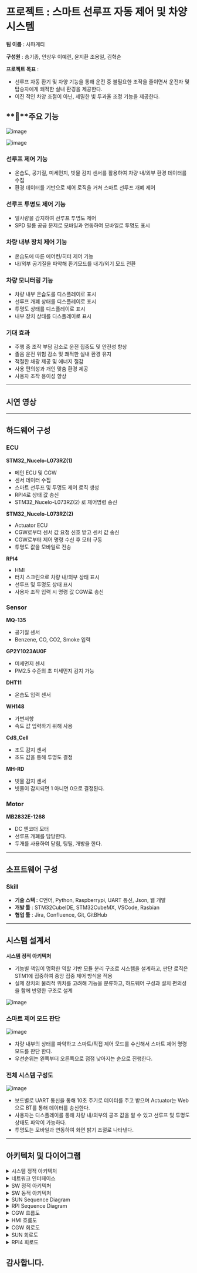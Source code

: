 # 프로젝트 : 스마트 선루프 자동 제어 및 차양 시스템

**팀 이름** : 사파게티

**구성원** : 송기종, 안상우 이예린, 윤지환 조용일, 김혁순

**프로젝트 목표** : 

- 선루프 자동 환기 및 차양 기능을 통해 운전 중 불필요한 조작을 줄이면서 운전자 및 탑승자에게 쾌적한 실내 환경을 제공한다.
- 이진 적인 차양 조절이 아닌, 세밀한 빛 투과율 조정 기능을 제공한다.

## **📌**주요 기능

![image](https://github.com/user-attachments/assets/5bb1ea40-95f7-4435-8a83-033dbd3718e1)


![image](https://github.com/user-attachments/assets/1b0d5334-b950-48e4-b0b6-5b342d2792ab)


### 선루프 제어 기능

- 온습도, 공기질, 미세먼지, 빗물 감지 센서를
활용하여 차량 내/외부 환경 데이터를 수집
- 환경 데이터를 기반으로 제어 로직을 거쳐
스마트 선루프 개폐 제어

### 선루프 투명도 제어 기능

- 일사량을 감지하여 선루프 투명도 제어
- SPD 필름 공급 문제로 모바일과 연동하여 모바일로 투명도 표시

### 차량 내부 장치 제어 기능

- 온습도에 따른 에어컨/히터 제어 기능
- 내/외부 공기질을 파악해 환기모드를 내기/외기 모드 전환

### 차량 모니터링 기능

- 차량 내부 온습도를 디스플레이로 표시
- 선루프 개폐 상태를 디스플레이로 표시
- 투명도 상태를 디스플레이로 표시
- 내부 장치 상태를 디스플레이로 표시

### 기대 효과

- 주행 중 조작 부담 감소로 운전 집중도 및 안전성 향상
- 졸음 운전 위험 감소 및 쾌적한 실내 환경 유지
- 적절한 채광 제공 및 에너지 절감
- 사용 편의성과 개인 맞춤 환경 제공
- 사용자 조작 용이성 향상

---

## 시연 영상

---

## 하드웨어 구성

### **ECU**

**STM32_Nucelo-L073RZ(1)**

- 메인 ECU 및 CGW
- 센서 데이터 수집
- 스마트 선루프 및 투명도 제어 로직 생성
- RPI4로 상태 값 송신
- STM32_Nucelo-L073RZ(2) 로 제어명령 송신

**STM32_Nucelo-L073RZ(2)**

- Actuator ECU
- CGW로부터 센서 값 요청 신호 받고 센서 값 송신
- CGW로부터 제어 명령 수신 후 모터 구동
- 투명도 값을 모바일로 전송

**RPI4**

- HMI
- 터치 스크린으로 차량 내/외부 상태 표시
- 선루프 및 투명도 상태 표시
- 사용자 조작 입력 시 명령 값 CGW로 송신

### Sensor

**MQ-135**

- 공기질 센서
- Benzene, CO, CO2, Smoke 입력

**GP2Y1023AU0F**

- 미세먼지 센서
- PM2.5 수준의 초 미세먼지 감지 가능

**DHT11**

- 온습도 입력 센서

**WH148**

- 가변저항
- 속도 값 입력하기 위해 사용

**CdS_Cell**

- 조도 감지 센서
- 조도 값을 통해 투명도 결정

**MH-RD**

- 빗물 감지 센서
- 빗물이 감지되면 1 아니면 0으로 결정된다.

### Motor

**MB2832E-1268**

- DC 엔코더 모터
- 선루프 개폐를 담당한다.
- 두개를 사용하여 닫힘, 팅틸, 개방을 한다.

---

## 소프트웨어 구성

### Skill

- **기술 스택 :** C언어, Python, Raspberrypi, UART 통신, Json, 웹 개발
- **개발 툴** : STM32CubeIDE, STM32CubeMX, VSCode, Rasbian
- **협업 툴** : Jira, Confluence, Git, GitBHub

---

## 시스템 설계서

**시스템 정적 아키텍처**

- 기능별 책임이 명확한 역할 기반 모듈 분리 구조로 시스템을 설계하고, 판단 로직은 STM1에 집중하여 중앙 집중 제어 방식을 적용
- 실제 장치의 물리적 위치를 고려해 기능을 분류하고, 하드웨어 구성과 설치 편의성을 함께 반영한 구조로 설계

![image](https://github.com/user-attachments/assets/28065764-30a8-4a1f-bf0c-fd4ee019b784)


### 스마트 제어 모드 판단

![image](https://github.com/user-attachments/assets/77cda669-11f7-4983-ad5c-4c97665cd776)



- 차량 내부의 상태를 파악하고 스마트/직접 제어 모드를 수신해서 스마트 제어 명령 모드를 판단 한다.
- 우선순위는 왼쪽부터 오른쪽으로 점점 낮아지는 순으로 진행한다.

### 전체 시스템 구성도

![image](https://github.com/user-attachments/assets/bc005494-8075-47c4-ba40-dba3c717b915)

- 보드별로 UART 통신을 통해 10초 주기로 데이터를 주고 받으며 Actuator는 Web으로 BT를 통해 데이터를 송신한다.
- 사용자는 디스플레이를 통해 차량 내/외부의 공조 값을 알 수 있고 선루프 및 투명도 상태도 파악이 가능하다.
- 투명도는 모바일과 연동하여 화면 밝기 조절로 나타낸다.

---

## 아키텍처 및 다이어그램

<details>
  <summary>시스템 정적 아키텍처</summary>
    
   ![image](https://github.com/user-attachments/assets/28065764-30a8-4a1f-bf0c-fd4ee019b784)
   
</details>
    
<details>
  <summary>네트워크 인터페이스</summary>
    
   ![image](https://github.com/user-attachments/assets/6d3f856b-910a-4188-b84a-18741921c0a3)

   ![image](https://github.com/user-attachments/assets/29e0b738-74ec-4fb5-8d81-13c21df3057c)

   ![image](https://github.com/user-attachments/assets/3797bb65-04ec-48ba-a8f2-c4bdbca78536)
   
</details>   
    
<details>
  <summary>SW 정적 아키텍처</summary>
    
    ![image](https://github.com/user-attachments/assets/c7807b2d-d8cd-495a-9554-723741ea594e)
    
</details>
    
<details>
  <summary>SW 동적 아키텍처</summary>
    
    ![image](https://github.com/user-attachments/assets/7cb2c37b-0f42-4cc9-b0e0-3b06bdf335eb)
    
</details>    

<details>
  <summary>SUN Sequence Diagram</summary>
    
    ![image](https://github.com/user-attachments/assets/86ba25bb-22fa-4654-bd20-b5418d264e1e)
    
</details>  

<details>
  <summary>RPI Sequence Diagram</summary>
    
    ![image](https://github.com/user-attachments/assets/6bbb0111-b138-43ea-9d7d-5c30b603fd44)
    
</details>  

<details>
  <summary>CGW 흐름도</summary>
    
    ![image](https://github.com/user-attachments/assets/400eb808-7d4b-4af9-ad7d-7c3735ad37da)
    
</details> 

<details>
  <summary>HMI 흐름도</summary>
    
   ![image](https://github.com/user-attachments/assets/44878dcb-896f-48dd-ac91-c323b27ebb4f)
    
</details> 

<details>
  <summary>CGW 회로도</summary>
    
   ![image](https://github.com/user-attachments/assets/c23ffa36-95cf-4a8a-94f2-e9ef7b9843aa)

</details> 

<details>
  <summary>SUN 회로도</summary>
    
![image](https://github.com/user-attachments/assets/f9f832e1-f762-4377-8db6-d47af66b74ab)

</details> 

<details>
  <summary>RPI4 회로도</summary>
    
![image](https://github.com/user-attachments/assets/f69f8587-e785-425c-a2e3-44585be60850)

</details> 

## 감사합니다.



